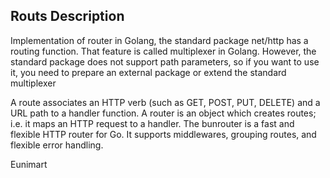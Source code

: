<!--
 Copyright (C) 2022 Eunimart Omnichannel Pvt Ltd. (www.eunimart.com)
 All rights reserved.
 This program is free software: you can redistribute it and/or modify
 it under the terms of the GNU Lesser General Public License v3.0 as published by
 the Free Software Foundation, either version 3 of the License, or
 (at your option) any later version.
 This program is distributed in the hope that it will be useful,
 but WITHOUT ANY WARRANTY; without even the implied warranty of
 MERCHANTABILITY or FITNESS FOR A PARTICULAR PURPOSE.  See the
 GNU Lesser General Public License v3.0 for more details.
 You should have received a copy of the GNU Lesser General Public License v3.0
 along with this program.  If not, see <https://www.gnu.org/licenses/lgpl-3.0.html/>.
-->

## Routs Description

Implementation of router in Golang, the standard package net/http has a routing function. That feature is called multiplexer in Golang. 
However, the standard package does not support path parameters, 
so if you want to use it, you need to prepare an external package or extend the standard multiplexer

A route associates an HTTP verb (such as GET, POST, PUT, DELETE) and a URL path to a handler function. A router is an object which creates routes; i.e. it maps an HTTP request to a handler. 
The bunrouter is a fast and flexible HTTP router for Go. 
It supports middlewares, grouping routes, and flexible error handling.


Eunimart
